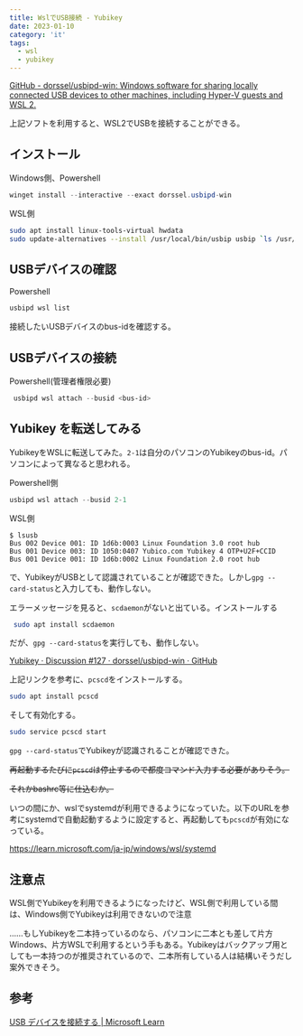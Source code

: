 ```yaml
---
title: WslでUSB接続 - Yubikey
date: 2023-01-10
category: 'it'
tags:
  - wsl
  - yubikey
---
```


[GitHub - dorssel/usbipd-win: Windows software for sharing locally connected USB devices to other machines, including Hyper-V guests and WSL 2.](https://github.com/dorssel/usbipd-win)

上記ソフトを利用すると、WSL2でUSBを接続することができる。

## インストール

Windows側、Powershell

```powershell
winget install --interactive --exact dorssel.usbipd-win 
```

WSL側

```bash
sudo apt install linux-tools-virtual hwdata
sudo update-alternatives --install /usr/local/bin/usbip usbip `ls /usr/lib/linux-tools/*/usbip | tail -n1` 20
```

## USBデバイスの確認

Powershell

```powershell
usbipd wsl list 
```

接続したいUSBデバイスのbus-idを確認する。

## USBデバイスの接続

Powershell(管理者権限必要)

```powershell
 usbipd wsl attach --busid <bus-id>
```

## Yubikey を転送してみる

YubikeyをWSLに転送してみた。`2-1`は自分のパソコンのYubikeyのbus-id。パソコンによって異なると思われる。

Powershell側

```powershell
usbipd wsl attach --busid 2-1
```

WSL側

```console
$ lsusb
Bus 002 Device 001: ID 1d6b:0003 Linux Foundation 3.0 root hub
Bus 001 Device 003: ID 1050:0407 Yubico.com Yubikey 4 OTP+U2F+CCID
Bus 001 Device 001: ID 1d6b:0002 Linux Foundation 2.0 root hub
```

で、YubikeyがUSBとして認識されていることが確認できた。しかし`gpg --card-status`と入力しても、動作しない。

エラーメッセージを見ると、`scdaemon`がないと出ている。インストールする

```bash
 sudo apt install scdaemon
```

だが、`gpg --card-status`を実行しても、動作しない。

[Yubikey · Discussion #127 · dorssel/usbipd-win · GitHub](https://github.com/dorssel/usbipd-win/discussions/127#discussioncomment-1817105)

上記リンクを参考に、`pcscd`をインストールする。

```bash
sudo apt install pcscd
```

そして有効化する。

```bash
sudo service pcscd start
```

`gpg --card-status`でYubikeyが認識されることが確認できた。

~~再起動するたびに`pcscd`は停止するので都度コマンド入力する必要がありそう。~~

~~それかbashrc等に仕込むか。~~

いつの間にか、wslでsystemdが利用できるようになっていた。以下のURLを参考にsystemdで自動起動するように設定すると、再起動しても`pcscd`が有効になっている。

https://learn.microsoft.com/ja-jp/windows/wsl/systemd


## 注意点

WSL側でYubikeyを利用できるようになったけど、WSL側で利用している間は、Windows側でYubikeyは利用できないので注意

……もしYubikeyを二本持っているのなら、パソコンに二本とも差して片方Windows、片方WSLで利用するという手もある。Yubikeyはバックアップ用としても一本持つのが推奨されているので、二本所有している人は結構いそうだし案外できそう。

## 参考

[USB デバイスを接続する | Microsoft Learn](https://learn.microsoft.com/ja-jp/windows/wsl/connect-usb)
